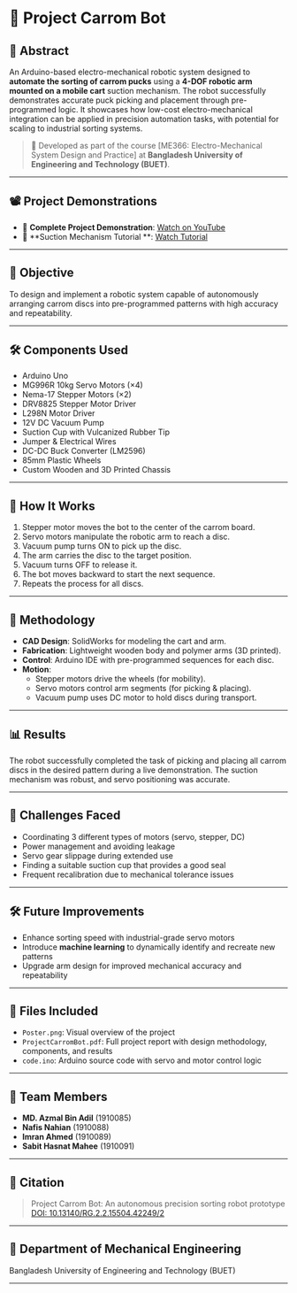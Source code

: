 # 🤖 Project Carrom Bot
## 📄 Abstract
An Arduino-based electro-mechanical robotic system designed to **automate the sorting of carrom pucks** using a **4-DOF robotic arm mounted on a mobile cart** suction mechanism. The robot successfully demonstrates accurate puck picking and placement through pre-programmed logic. It showcases how low-cost electro-mechanical integration can be applied in precision automation tasks, with potential for scaling to industrial sorting systems.


> 🚀 Developed as part of the course [ME366: Electro-Mechanical System Design and Practice] at **Bangladesh University of Engineering and Technology (BUET)**.

---

## 📽️ Project Demonstrations

- 🎯 **Complete Project Demonstration**: [Watch on YouTube](https://www.youtube.com/watch?v=0QuMNoEQiSg)
- 🧲 **Suction Mechanism Tutorial **: [Watch Tutorial](https://www.youtube.com/watch?v=8Wvk7AqxIFw)

---

## 🧠 Objective

To design and implement a robotic system capable of autonomously arranging carrom discs into pre-programmed patterns with high accuracy and repeatability.

---

## 🛠️ Components Used

- Arduino Uno
- MG996R 10kg Servo Motors (×4)
- Nema-17 Stepper Motors (×2)
- DRV8825 Stepper Motor Driver
- L298N Motor Driver
- 12V DC Vacuum Pump
- Suction Cup with Vulcanized Rubber Tip
- Jumper & Electrical Wires
- DC-DC Buck Converter (LM2596)
- 85mm Plastic Wheels
- Custom Wooden and 3D Printed Chassis

---

## 🧩 How It Works

1. Stepper motor moves the bot to the center of the carrom board.
2. Servo motors manipulate the robotic arm to reach a disc.
3. Vacuum pump turns ON to pick up the disc.
4. The arm carries the disc to the target position.
5. Vacuum turns OFF to release it.
6. The bot moves backward to start the next sequence.
7. Repeats the process for all discs.

---

## 🧪 Methodology

- **CAD Design**: SolidWorks for modeling the cart and arm.
- **Fabrication**: Lightweight wooden body and polymer arms (3D printed).
- **Control**: Arduino IDE with pre-programmed sequences for each disc.
- **Motion**: 
  - Stepper motors drive the wheels (for mobility).
  - Servo motors control arm segments (for picking & placing).
  - Vacuum pump uses DC motor to hold discs during transport.

---

## 📊 Results

The robot successfully completed the task of picking and placing all carrom discs in the desired pattern during a live demonstration. The suction mechanism was robust, and servo positioning was accurate.

---

## 🧠 Challenges Faced

- Coordinating 3 different types of motors (servo, stepper, DC)
- Power management and avoiding leakage
- Servo gear slippage during extended use
- Finding a suitable suction cup that provides a good seal
- Frequent recalibration due to mechanical tolerance issues

---

## 🛠️ Future Improvements

- Enhance sorting speed with industrial-grade servo motors
- Introduce **machine learning** to dynamically identify and recreate new patterns
- Upgrade arm design for improved mechanical accuracy and repeatability

---

## 📂 Files Included

- `Poster.png`: Visual overview of the project
- `ProjectCarromBot.pdf`: Full project report with design methodology, components, and results
- `code.ino`: Arduino source code with servo and motor control logic

---

## 👥 Team Members

- **MD. Azmal Bin Adil** (1910085)
- **Nafis Nahian** (1910088)
- **Imran Ahmed** (1910089)
- **Sabit Hasnat Mahee** (1910091)

---

## 📘 Citation

> Project Carrom Bot: An autonomous precision sorting robot prototype  
> [DOI: 10.13140/RG.2.2.15504.42249/2](https://www.researchgate.net/publication/384443774)

---

## 🏫 Department of Mechanical Engineering  
Bangladesh University of Engineering and Technology (BUET)

---

